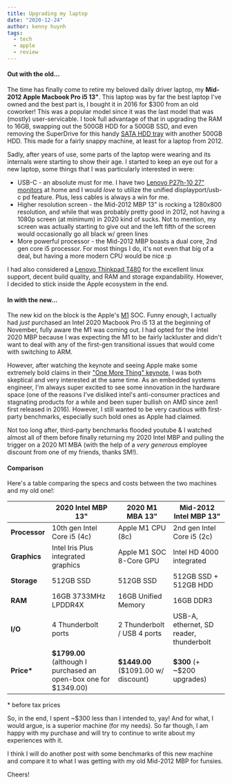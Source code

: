 ```yaml
---
title: Upgrading my laptop
date: "2020-12-24"
author: kenny huynh
tags:
  - tech
  - apple
  - review
---
```


#### Out with the old...

The time has finally come to retire my beloved daily driver laptop, my
**Mid-2012 Apple Macbook Pro i5 13"**. This laptop was by far the best laptop I've
owned and the best part is, I bought it in 2016 for \$300 from an old coworker!
This was a popular model since it was the last model that was (mostly)
user-servicable. I took full advantage of that in upgrading the RAM to 16GB,
swapping out the 500GB HDD for a 500GB SSD, and even removing the SuperDrive
for this handy [SATA HDD tray](https://smile.amazon.com/gp/product/B0058AH2US/ref=ppx_yo_dt_b_search_asin_title?ie=UTF8&psc=1)
with another 500GB HDD. This made for a fairly snappy machine, at least for a
laptop from 2012.

Sadly, after years of use, some parts of the laptop were wearing and its
internals were starting to show their age. I started to keep an eye out for a
new laptop, some things that I was particularly interested in were:

- USB-C - an absolute must for me. I have two [Lenovo P27h-10 27" monitors](lenovo.com/us/en/accessories-and-monitors/monitors/professional/P27h-10A16270QP127inch-Monitor-HDMI/p/61AFGAR1US)
  at home and I would _love_ to utilize the unified displayport/usb-c pd
  feature. Plus, less cables is always a win for me.
- Higher resolution screen - the Mid-2012 MBP 13" is rocking a 1280x800
  resolution, and while that was probably pretty good in 2012, not having a
  1080p screen (at minimum) in 2020 kind of sucks. Not to mention, my screen
  was actually starting to give out and the left fifth of the screen would
  occasionally go all black w/ green lines
- More powerful processor - the Mid-2012 MBP boasts a dual core, 2nd gen core
  i5 processor. For most things I do, it's not even that big of a deal, but
  having a more modern CPU would be nice :p

I had also considered a [Lenovo Thinkpad T480](https://www.lenovo.com/us/en/laptops/thinkpad/thinkpad-t-series/ThinkPad-T480/p/22TP2TT4800)
for the excellent linux support, decent build quality, and RAM and storage
expandability. However, I decided to stick inside the Apple ecosystem in the
end.

#### In with the new...

The new kid on the block is the Apple's [M1](https://en.wikipedia.org/wiki/Apple_M1)
SOC. Funny enough, I actually had _just_ purchased an Intel 2020 Macbook Pro
i5 13 at the beginning of November, fully aware the M1 was coming out. I had
opted for the Intel 2020 MBP because I was expecting the M1 to be fairly
lackluster and didn't want to deal with any of the first-gen transitional
issues that would come with switching to ARM.

However, after watching the keynote and seeing Apple make some extremely
bold claims in their ["One More Thing" keynote](https://www.youtube.com/watch?v=5AwdkGKmZ0I),
I was both skeptical and very interested at the same time. As an embedded
systems engineer, I'm always super excited to see some innovation in the
hardware space (one of the reasons I've disliked intel's anti-consumer practices
and stagnating products for a while and been super bullish on AMD since zen1
first released in 2016). However, I still wanted to be very cautious with
first-party benchmarks, especially such bold ones as Apple had claimed.

Not too long after, third-party benchmarks flooded youtube & I watched almost
all of them before finally returning my 2020 Intel MBP and pulling the trigger
on a 2020 M1 MBA (with the help of a _very generous_ employee discount from one
of my friends, thanks SM!).

#### Comparison

Here's a table comparing the specs and costs between the two machines and my old one!:

|               | 2020 Intel MBP 13"                                                 | 2020 M1 MBA 13"                       | Mid-2012 Intel MBP 13"                  |
| ------------- | ------------------------------------------------------------------ | ------------------------------------- | --------------------------------------- |
| **Processor** | 10th gen Intel Core i5 (4c)                                        | Apple M1 CPU (8c)                     | 2nd gen Intel Core i5 (2c)              |
| **Graphics**  | Intel Iris Plus integrated graphics                                | Apple M1 SOC 8-Core GPU               | Intel HD 4000 integrated                |
| **Storage**   | 512GB SSD                                                          | 512GB SSD                             | 512GB SSD + 512GB HDD                   |
| **RAM**       | 16GB 3733MHz LPDDR4X                                               | 16GB Unified Memory                   | 16GB DDR3                               |
| **I/O**       | 4 Thunderbolt ports                                                | 2 Thunderbolt / USB 4 ports           | USB-A, ethernet, SD reader, thunderbolt |
| **Price\***   | **\$1799.00** (although I purchased an open-box one for \$1349.00) | **\$1449.00** (\$1091.00 w/ discount) | **\$300** (+ ~\$200 upgrades)           |

\* before tax prices

So, in the end, I spent ~\$300 less than I intended to, yay! And for what, I
would argue, is a superior machine (for my needs). So far though, I am happy
with my purchase and will try to continue to write about my experiences with
it.

I think I will do another post with some benchmarks of this new machine and
compare it to what I was getting with my old Mid-2012 MBP for funsies.

Cheers!
